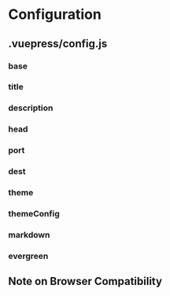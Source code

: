 # Configuration

## .vuepress/config.js

### base

### title

### description

### head

### port

### dest

### theme

### themeConfig

### markdown

### evergreen

## Note on Browser Compatibility
